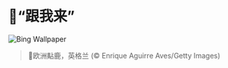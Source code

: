 # 🔖“跟我来”

![Bing Wallpaper](https://www.bing.com/th?id=OHR.CervusDama_ZH-CN3603505811_1920x1080.jpg&rf=LaDigue_1920x1080.jpg&pid=hp)

> 📝欧洲黇鹿‌，英格兰 (© Enrique Aguirre Aves/Getty Images)
